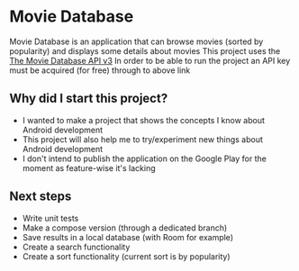 # Movie Database

Movie Database is an application that can browse movies (sorted by popularity) and displays some details about movies
This project uses the [The Movie Database API v3](https://developers.themoviedb.org/)
In order to be able to run the project an API key must be acquired (for free) through to above link


## Why did I start this project?
* I wanted to make a project that shows the concepts I know about Android development
* This project will also help me to try/experiment new things about Android development
* I don't intend to publish the application on the Google Play for the moment as feature-wise it's lacking


## Next steps
* Write unit tests
* Make a compose version (through a dedicated branch)
* Save results in a local database (with Room for example)
* Create a search functionality
* Create a sort functionality (current sort is by popularity)
